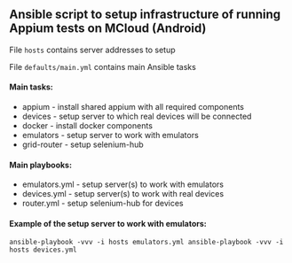 ## Ansible script to setup infrastructure of running Appium tests on MCloud (Android)

File `hosts` contains server addresses to setup

File `defaults/main.yml` contains main Ansible tasks

#### Main tasks:
 *  appium - install shared appium with all required components
 *  devices - setup server to which real devices will be connected
 *  docker - install docker components
 *  emulators - setup server to work with emulators
 *  grid-router - setup selenium-hub

#### Main playbooks:
 *  emulators.yml - setup server(s) to work with emulators
 *  devices.yml - setup server(s) to work with real devices
 *  router.yml - setup selenium-hub for devices

#### Example of the setup server to work with emulators:
`ansible-playbook -vvv -i hosts emulators.yml
ansible-playbook -vvv -i hosts devices.yml`
